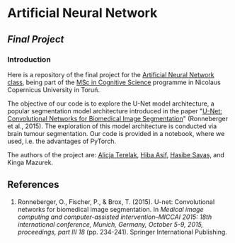 # Artificial Neural Network
## _Final Project_
### Introduction
Here is a repository of the final project for the [Artificial Neural Network class](https://usosweb.umk.pl/kontroler.php?_action=katalog2/przedmioty/pokazPrzedmiot&kod=2401-CS-21-ANN-s2), being part of the [MSc in Cognitive Science](https://kognitywistyka.umk.pl/pages/cognitive_science/) programme in Nicolaus Copernicus University in Toruń.

The objective of our code is to explore the U-Net model architecture, a popular segmentation model architecture introduced in the paper "[U-Net: Convolutional Networks for Biomedical Image Segmentation](https://arxiv.org/abs/1505.04597)" (Ronneberger et al., 2015). The exploration of this model architecture is conducted via brain tumour segmentation. Our code is provided in a notebook, where we used, i.e. the advantages of PyTorch.

The authors of the project are: [Alicja Terelak](https://github.com/aterelak), [Hiba Asif](https://github.com/A-Hiba), [Hasibe Savaş](https://github.com/hasibesavas), and Kinga Mazurek.


## References
1. Ronneberger, O., Fischer, P., & Brox, T. (2015). U-net: Convolutional networks for biomedical image segmentation. In _Medical image computing and computer-assisted intervention–MICCAI 2015: 18th international conference, Munich, Germany, October 5-9, 2015, proceedings, part III 18_ (pp. 234-241). Springer International Publishing.
